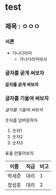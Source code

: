 # test

## 제목 : ㅇㅇㅇ

### 서론
- 가나다라마
  - 가나다라마바사

### 글자를 굵게 써보자
**글자를 굵게 써보자**


### 글자를 기울여 써보자
*글자를 기울여 써보자*

숫자를 넘버링하자

1. 숫자1
2. 숫자2
3. 숫자3


표를 만들어보자  

|이름|직급|비고|  
|---|---|---|
|박세준|대리|1|
|정성훈|대리|2|
